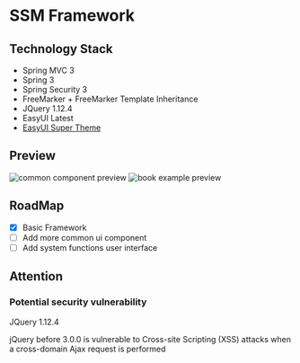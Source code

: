 # SSM Framework

## Technology Stack
* Spring MVC 3
* Spring 3
* Spring Security 3
* FreeMarker + FreeMarker Template Inheritance
* JQuery 1.12.4
* EasyUI Latest
* [EasyUI Super Theme](https://github.com/itcodes/easyui-super-theme)

## Preview

![common component preview](https://static.xuqiang.me/public/images/135739.png)
![book example preview](https://static.xuqiang.me/public/images/135711.png)

## RoadMap
- [x] Basic Framework
- [ ] Add more common ui component
- [ ] Add system functions user interface

## Attention

### Potential security vulnerability

JQuery 1.12.4

jQuery before 3.0.0 is vulnerable to Cross-site Scripting (XSS) attacks when a cross-domain Ajax request is performed

